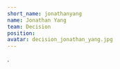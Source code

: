 ```yaml
---
short_name: jonathanyang
name: Jonathan Yang
team: Decision
position: 
avatar: decision_jonathan_yang.jpg
---
```

.